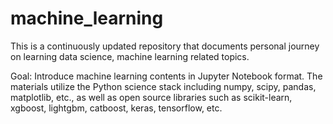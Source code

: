 # machine_learning
This is a continuously updated repository that documents personal journey on learning data science, machine learning related topics.

Goal: Introduce machine learning contents in Jupyter Notebook format. The materials utilize the Python science stack including numpy, scipy, pandas, matplotlib, etc., as well as open source libraries such as scikit-learn, xgboost, lightgbm, catboost, keras, tensorflow, etc.
